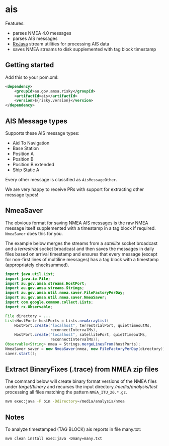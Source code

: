 ais
=========

Features:

* parses NMEA 4.0 messages
* parses AIS messages
* [RxJava](https://github.com/ReactiveX/RxJava) stream utilities for processing AIS data
* saves NMEA streams to disk supplemented with tag block timestamp

Getting started
--------------------
Add this to your pom.xml:
```xml
<dependency>
    <groupId>au.gov.amsa.risky</groupId>
    <artifactId>ais</artifactId>
    <version>${risky.version}</version>
</dependency>
```

AIS Message types
-------------------
Supports these AIS message types:

* Aid To Navigation
* Base Station
* Position A
* Position B
* Position B extended
* Ship Static A

Every other message is classified as ```AisMessageOther```. 

We are very happy to receive PRs with support for extracting other message types!

NmeaSaver
-----------
The obvious format for saving NMEA AIS messages is the raw NMEA message itself supplemented with a 
timestamp in a tag block if required. ```NmeaSaver``` does this for you.

The example below merges the streams from a *satellite* socket broadcast and a *terrestrial* socket
broadcast and then saves the messages in daily files based on arrival timestamp and ensures that 
every message (except for non-first lines of multiline messages) has a tag block with a timestamp (appropriately checksummed).

```java
import java.util.List;
import java.io.File;
import au.gov.amsa.streams.HostPort;
import au.gov.amsa.streams.Strings;
import au.gov.amsa.util.nmea.saver.FileFactoryPerDay;
import au.gov.amsa.util.nmea.saver.NmeaSaver;
import com.google.common.collect.Lists;
import rx.Observable;

File directory = ...
List<HostPort> hostPorts = Lists.newArrayList(
    HostPort.create("localhost", terrestrialPort, quietTimeoutMs,
					reconnectIntervalMs),
	HostPort.create("localhost", satellitePort, quietTimeoutMs,
					reconnectIntervalMs));
Observable<String> nmea = Strings.mergeLinesFrom(hostPorts);
NmeaSaver saver = new NmeaSaver(nmea, new FileFactoryPerDay(directory));
saver.start();
```

Extract BinaryFixes (.trace) from NMEA zip files
-------------------------------------------------
The command below will create binary format versions of the NMEA files under *target/binary* and recurses the 
input directory */media/analysis/test* processing all files matching the pattern ```NMEA_ITU_20.*.gz```. 

```bash
mvn exec:java -P bin -Ddirectory=/media/analysis/nmea
```

Notes
---------
To analyze timestamped (TAG BLOCK) ais reports in file many.txt:

```mvn clean install exec:java -Dmany=many.txt```


